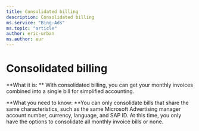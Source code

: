 ```yaml
---
title: Consolidated billing
description: Consolidated billing
ms.service: "Bing-Ads"
ms.topic: "article"
author: eric-urban
ms.author: eur
---
```


# Consolidated billing

**What it is: **    With consolidated billing, you can get your monthly invoices combined into a single bill for simplified accounting.

**What you need to know: **You can only consolidate bills that share the same characteristics, such as the same Microsoft Advertising manager account number, currency, language, and SAP ID. At this time, you only have the options to consolidate all monthly invoice bills or none.


